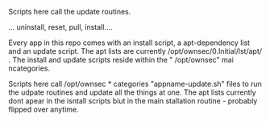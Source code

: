 Scripts here call the update routines.

... uninstall, reset, pull, install....

Every app in this repo comes with an install script, a apt-dependency list and an update script. The apt lists are currently /opt/ownsec/0.Initial/lst/apt/ .
The install and update scripts reside within the " /opt/ownsec" mai ncategories.

Scripts here call /opt/ownsec * categories "appname-update.sh" files to run the udpate routines and update all the things at one. The apt lists currently dont apear in the isntall scripts biut in the main stallation routine - probably flipped over anytime.

